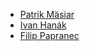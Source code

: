 - [Patrik Mäsiar](https://github.com/massoprod)
- [Ivan Hanák](https://github.com/hanakivan)
- [Filip Papranec](https://github.com/filippofilip95)

